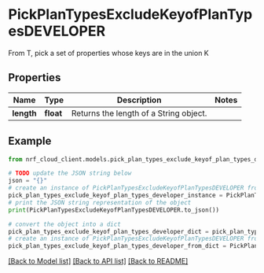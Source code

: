 # PickPlanTypesExcludeKeyofPlanTypesDEVELOPER

From T, pick a set of properties whose keys are in the union K

## Properties

Name | Type | Description | Notes
------------ | ------------- | ------------- | -------------
**length** | **float** | Returns the length of a String object. | 

## Example

```python
from nrf_cloud_client.models.pick_plan_types_exclude_keyof_plan_types_developer import PickPlanTypesExcludeKeyofPlanTypesDEVELOPER

# TODO update the JSON string below
json = "{}"
# create an instance of PickPlanTypesExcludeKeyofPlanTypesDEVELOPER from a JSON string
pick_plan_types_exclude_keyof_plan_types_developer_instance = PickPlanTypesExcludeKeyofPlanTypesDEVELOPER.from_json(json)
# print the JSON string representation of the object
print(PickPlanTypesExcludeKeyofPlanTypesDEVELOPER.to_json())

# convert the object into a dict
pick_plan_types_exclude_keyof_plan_types_developer_dict = pick_plan_types_exclude_keyof_plan_types_developer_instance.to_dict()
# create an instance of PickPlanTypesExcludeKeyofPlanTypesDEVELOPER from a dict
pick_plan_types_exclude_keyof_plan_types_developer_from_dict = PickPlanTypesExcludeKeyofPlanTypesDEVELOPER.from_dict(pick_plan_types_exclude_keyof_plan_types_developer_dict)
```
[[Back to Model list]](../README.md#documentation-for-models) [[Back to API list]](../README.md#documentation-for-api-endpoints) [[Back to README]](../README.md)


